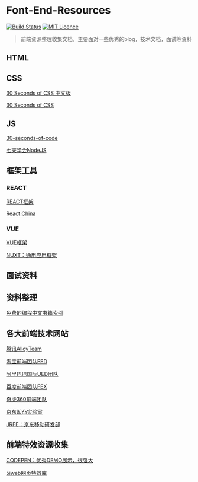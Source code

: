 # Font-End-Resources

[![Build Status](https://travis-ci.org/nieyafei/front-end-resources.svg?branch=master)](https://travis-ci.org/nieyafei/front-end-resources)
[![MIT Licence](https://badges.frapsoft.com/os/mit/mit.svg?v=103)](https://opensource.org/licenses/mit-license.php) 

> 前端资源整理收集文档，主要面对一些优秀的blog，技术文档，面试等资料

## HTML


## CSS

[30 Seconds of CSS 中文版](https://github.com/kujian/30-seconds-of-css)

[30 Seconds of CSS](https://github.com/Chalarangelo/30-seconds-of-code)

## JS

[30-seconds-of-code](https://github.com/kujian/30-seconds-of-code)

[七天学会NodeJS](http://nqdeng.github.io/7-days-nodejs/)

## 框架工具

  ### REACT

  [REACT框架](https://reactjs.org/)

  [React China](http://react-china.org/)

  ### VUE

  [VUE框架](https://cn.vuejs.org/)

  [NUXT：通用应用框架](https://zh.nuxtjs.org/)

## 面试资料


## 资料整理

[免费的编程中文书籍索引](https://github.com/justjavac/free-programming-books-zh_CN)

## 各大前端技术网站

[腾讯AlloyTeam](http://www.alloyteam.com/)

[淘宝前端团队FED](http://taobaofed.org/)

[阿里巴巴国际UED团队](http://www.aliued.com/)

[百度前端团队FEX](http://fex.baidu.com/)

[奇虎360前端团队](https://75team.com/)

[京东凹凸实验室](https://aotu.io/)

[JRFE：京东移动研发部](https://fe.jr.jd.com/)

## 前端特效资源收集

[CODEPEN：优秀DEMO展示，很强大](https://codepen.io/)

[5iweb网页特效库](http://www.5iweb.com.cn/banner-slide-effects/)

